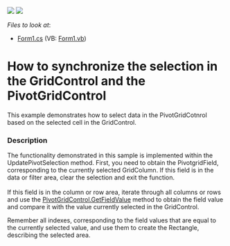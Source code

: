 <!-- default badges list -->
[![](https://img.shields.io/badge/Open_in_DevExpress_Support_Center-FF7200?style=flat-square&logo=DevExpress&logoColor=white)](https://supportcenter.devexpress.com/ticket/details/E2065)
[![](https://img.shields.io/badge/📖_How_to_use_DevExpress_Examples-e9f6fc?style=flat-square)](https://docs.devexpress.com/GeneralInformation/403183)
<!-- default badges end -->
<!-- default file list -->
*Files to look at*:

* [Form1.cs](./CS/Q248711/Form1.cs) (VB: [Form1.vb](./VB/Q248711/Form1.vb))
<!-- default file list end -->
# How to synchronize the selection in the GridControl and the PivotGridControl


<p>This example demonstrates how to select data in the PivotGridCotnrol based on the selected cell in the GridControl.</p>


<h3>Description</h3>

<p>The functionality demonstrated in this sample is implemented within the UpdatePivotSelection method. First, you need to obtain the PivotgridField, corresponding to the currently selected GridColumn. If this field is in the data or filter area, clear the selection and exit the function. <br />
 <br />
If this field is in the column or row area, iterate through all columns or rows and use the <a href="http://documentation.devexpress.com/#WindowsForms/DevExpressXtraPivotGridPivotGridControl_GetFieldValuetopic">PivotGridControl.GetFieldValue</a> method to obtain the field value and compare it with the value currently selected in the GridControl.</p><p>Remember all indexes, corresponding to the field values that are equal to the currently selected value, and use them to create the Rectangle, describing the selected area.</p>

<br/>


